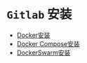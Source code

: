 # `Gitlab` 安装
* [Docker安装](Docker安装.md)
* [Docker Compose安装](DockerCompose安装.md)
* [DockerSwarm安装](DockerSwarm安装.md)
